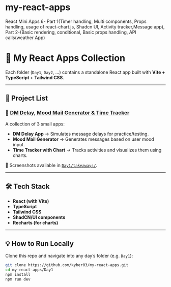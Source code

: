 # my-react-apps
React Mini Apps 6- Part 1(Timer handling, Multi components, Props handling, usage of react-chart.js, Shadcn UI, Activity tracker,Message app), Part 2-(Basic rendering, conditional, Basic props handling, API calls(weather App)

# 🚀 My React Apps Collection
Each folder (`Day1`, `Day2`, …) contains a standalone React app built with **Vite + TypeScript + Tailwind CSS**.

---

## 📂 Project List

### 🔹 [DM Delay, Mood Mail Generator & Time Tracker](./Day1)
A collection of 3 small apps:
- **DM Delay App** → Simulates message delays for practice/testing.  
- **Mood Mail Generator** → Generates messages based on user mood input.  
- **Time Tracker with Chart** → Tracks activities and visualizes them using charts.  

📸 Screenshots available in [`Day1/takeaways/`](./Day1/takeaways).

---

## 🛠️ Tech Stack
- **React (with Vite)**
- **TypeScript**
- **Tailwind CSS**
- **ShadCN/UI components**
- **Recharts (for charts)**

---

## 💡 How to Run Locally

Clone this repo and navigate into any day’s folder (e.g. `Day1`):

```bash
git clone https://github.com/kyber03/my-react-apps.git
cd my-react-apps/Day1
npm install
npm run dev
